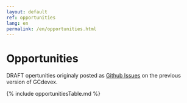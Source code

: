 ```yaml
---
layout: default
ref: opportunities
lang: en
permalink: /en/opportunities.html
---
```


# Opportunities

DRAFT opertunities originaly posted as [Github Issues](https://git.io/JUgfK) on the previous version of GCdevex.

{% include opportunitiesTable.md %}
